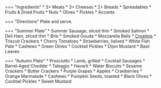 === "Ingredients"
    * 3+ Meats
    * 3+ Cheeses
    * 2+ Breads
    * Spreadables
    * Fruits & Dried Fruits
    * Nuts
    * Olives
    * Pickles
    * Accents

=== "Directions"
    Plate and serve.

=== "Summer Plate"
    * Summer Sausage, sliced thin
    * Smoked Salmon
    * Deli Ham, sliced thin
    * Brie
    * Smoked Gouda
    * Mozzarella Balls
    * [Crostinis](sides/crostinis.md)
    * Triscuit Crackers
    * Cherry Tomatoes
    * Strawberries, halved
    * White Fish Pate
    * Cashews
    * Green Olives
    * Cocktail Pickles
    * Dijon Mustard
    * Basil Leaves

=== "Autumn Plate"
    * Prosciutto
    * Lamb, grilled
    * Cocktail Sausages
    * Barrel-Aged Cheddar
    * Taleggio
    * Havarti
    * Water Biscuits
    * Sesame Crackers
    * Butter Crackers
    * Purple Grapes
    * Apples
    * Cranberries
    * Orange Marmalade
    * Cashews
    * Pumpkin Seeds, toasted
    * Black Olives
    * Cocktail Pickles
    * Sweet Mustard
